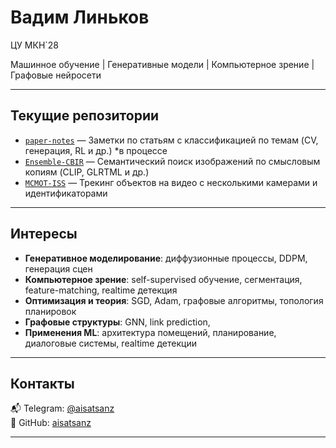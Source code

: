 # Вадим Линьков
ЦУ МКН`28

Машинное обучение | Генеративные модели | Компьютерное зрение | Графовые нейросети

---

## Текущие репозитории

- [`paper-notes`](https://github.com/aisatsanz/paper-notes) — Заметки по статьям с классификацией по темам (CV, генерация, RL и др.) *в процессе
- [`Ensemble-CBIR`](https://github.com/KirillKlem/Ensemble-CBIR) — Семантический поиск изображений по смысловым копиям (CLIP, GLRTML и др.)
- [`MCMOT-ISS`](https://github.com/KirillKlem/MCMOT-ISS) — Трекинг объектов на видео с несколькими камерами и идентификаторами

---

## Интересы

- **Генеративное моделирование**: диффузионные процессы, DDPM, генерация сцен
- **Компьютерное зрение**: self-supervised обучение, сегментация, feature-matching, realtime детекция
- **Оптимизация и теория**: SGD, Adam, графовые алгоритмы, топология планировок
- **Графовые структуры**: GNN, link prediction,
- **Применения ML**: архитектура помещений, планирование, диалоговые системы, realtime детекции

---

## Контакты

📬 Telegram: [@aisatsanz](https://t.me/aisatsanz)  
📂 GitHub: [aisatsanz](https://github.com/aisatsanz)

---
